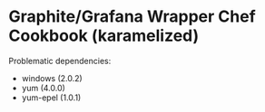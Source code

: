 # Graphite/Grafana Wrapper Chef Cookbook (karamelized)



Problematic dependencies:
  * windows (2.0.2)
  * yum (4.0.0)
  * yum-epel (1.0.1)


